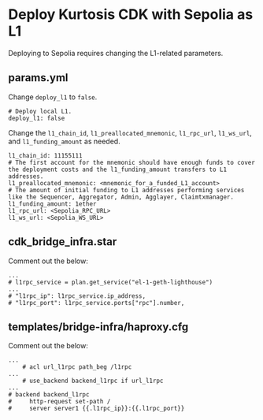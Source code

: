 # Deploy Kurtosis CDK with Sepolia as L1

Deploying to Sepolia requires changing the L1-related parameters.

## params.yml
Change `deploy_l1` to `false`.
```
# Deploy local L1.
deploy_l1: false
```

Change the `l1_chain_id`, `l1_preallocated_mnemonic`, `l1_rpc_url`, `l1_ws_url`, and `l1_funding_amount` as needed.
```
l1_chain_id: 11155111
# The first account for the mnemonic should have enough funds to cover the deployment costs and the l1_funding_amount transfers to L1 addresses.
l1_preallocated_mnemonic: <mnemonic_for_a_funded_L1_account>
# The amount of initial funding to L1 addresses performing services like the Sequencer, Aggregator, Admin, Agglayer, Claimtxmanager. 
l1_funding_amount: 1ether
l1_rpc_url: <Sepolia_RPC_URL>
l1_ws_url: <Sepolia_WS_URL>
```

## cdk_bridge_infra.star

Comment out the below:
```
...
# l1rpc_service = plan.get_service("el-1-geth-lighthouse")
...
# "l1rpc_ip": l1rpc_service.ip_address,
# "l1rpc_port": l1rpc_service.ports["rpc"].number,
```

## templates/bridge-infra/haproxy.cfg

Comment out the below:
```
...
    # acl url_l1rpc path_beg /l1rpc
...
    # use_backend backend_l1rpc if url_l1rpc
...   
# backend backend_l1rpc
#     http-request set-path /
#     server server1 {{.l1rpc_ip}}:{{.l1rpc_port}}
```